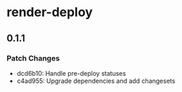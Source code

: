 # render-deploy

## 0.1.1

### Patch Changes

- dcd6b10: Handle pre-deploy statuses
- c4ad955: Upgrade dependencies and add changesets
